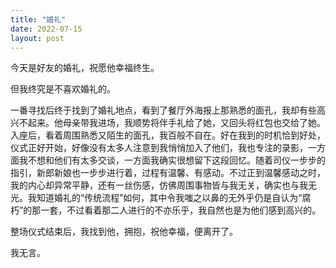 ```yaml
---
title: "婚礼"
date: 2022-07-15
layout: post
---
```


今天是好友的婚礼，祝愿他幸福终生。

但我终究是不喜欢婚礼的。

一番寻找后终于找到了婚礼地点，看到了餐厅外海报上那熟悉的面孔，我却有些高兴不起来。他母亲带我进场，我顺势将伴手礼给了她，又回头将红包也交给了她。入座后，看着周围熟悉又陌生的面孔，我百般不自在。好在我到的时机恰到好处，仪式正好开始，好像没有太多人注意到我悄悄加入了他们，我也专注的录影，一方面我不想和他们有太多交谈，一方面我确实很想留下这段回忆。随着司仪一步步的指引，新郎新娘也一步步进行着，过程有温馨、有感动。不过正到温馨感动之时，我的内心却异常平静，还有一丝伤感，仿佛周围事物皆与我无关，确实也与我无光。我知道婚礼的“传统流程”如何，其中令我嗤之以鼻的无外乎仍是自认为“腐朽”的那一套，不过看着那二人进行的不亦乐乎，我自然也是为他们感到高兴的。

整场仪式结束后，我找到他，拥抱，祝他幸福，便离开了。

我无言。
